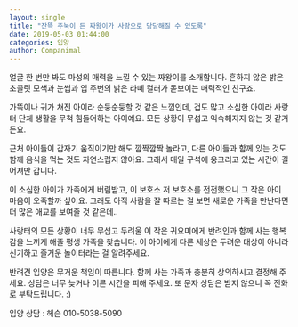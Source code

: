 ```yaml
---
layout: single
title: "잔뜩 주눅이 든 짜왕이가 사랑으로 당당해질 수 있도록"
date: 2019-05-03 01:44:00
categories: 입양
author: Companimal
---
```


얼굴 한 번만 봐도 마성의 매력을 느낄 수 있는 짜왕이를 소개합니다. 흔하지 않은 밝은 초콜릿 모색과 눈썹과 입 주변의 밝은 라떼 컬러가 돋보이는 매력적인 친구죠.

가뜩이나 귀가 쳐진 아이라 순둥순둥할 것 같은 느낌인데, 겁도 많고 소심한 아이라 사랑터 단체 생활을 무척 힘들어하는 아이예요. 모든 상황이 무섭고 익숙해지지 않는 것 같거든요.

근처 아이들이 갑자기 움직이기만 해도 깜짝깜짝 놀라고, 다른 아이들과 함께 있는 것도 함께 음식을 먹는 것도 자연스럽지 않아요. 그래서 매일 구석에 웅크리고 있는 시간이 길어져만 갑니다.

이 소심한 아이가 가족에게 버림받고, 이 보호소 저 보호소를 전전했으니 그 작은 아이 마음이 오죽할까 싶어요. 그래도 아직 사람을 잘 따르는 걸 보면 새로운 가족을 만난다면 더 많은 애교를 보여줄 것 같은데..

사랑터의 모든 상황이 너무 무섭고 두려울 이 작은 귀요미에게 반려인과 함께 사는 행복감을 느끼게 해줄 평생 가족을 찾습니다. 이 아이에게 다른 세상은 두려운 대상이 아니라 신기하고 즐거운 놀이터라는 걸 알려주세요.

반려견 입양은 무거운 책임이 따릅니다. 함께 사는 가족과 충분히 상의하시고 결정해 주세요. 상담은 너무 늦거나 이른 시간을 피해 주세요. 또 문자 상담은 받지 않으니 꼭 전화로 부탁드립니다. :)

입양 상담 : 헤슨 010-5038-5090
